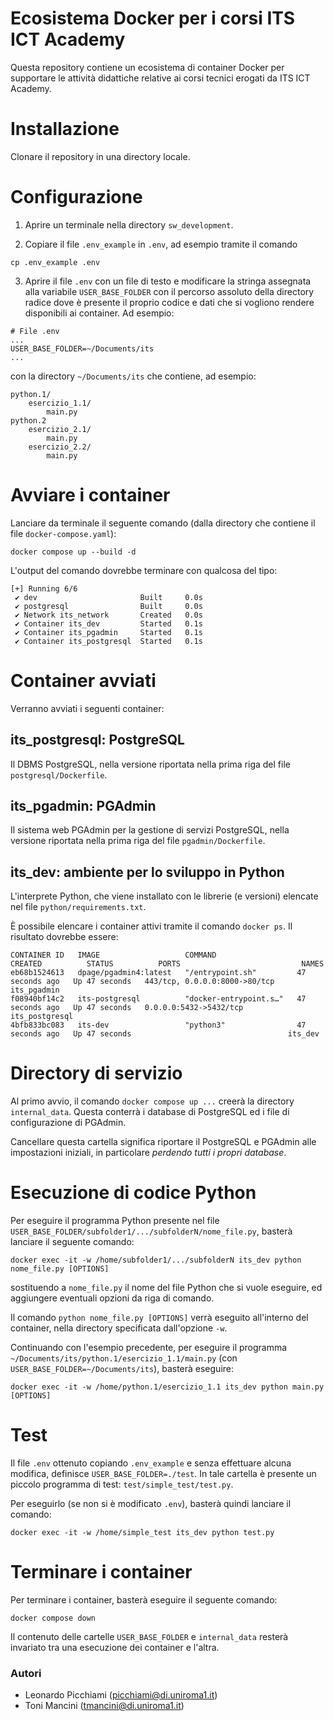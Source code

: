 # Ecosistema Docker per i corsi ITS ICT Academy #

Questa repository contiene un ecosistema di container Docker per supportare le attività didattiche relative ai corsi tecnici erogati da ITS ICT Academy.


# Installazione #

Clonare il repository in una directory locale.

# Configurazione #

1. Aprire un terminale nella directory `sw_development`.

2. Copiare il file `.env_example` in `.env`, ad esempio tramite il comando

```
cp .env_example .env
```

3. Aprire il file `.env` con un file di testo e modificare la stringa assegnata alla variabile `USER_BASE_FOLDER` con il percorso assoluto della directory radice dove è presente il proprio codice e dati che si vogliono rendere disponibili ai container. Ad esempio:

```
# File .env
...
USER_BASE_FOLDER=~/Documents/its
...
```

con la directory `~/Documents/its` che contiene, ad esempio:

```
python.1/
	esercizio_1.1/
		main.py
python.2
	esercizio_2.1/
		main.py
	esercizio_2.2/
		main.py
```


# Avviare i container #
Lanciare da terminale il seguente comando (dalla directory che contiene il file `docker-compose.yaml`):

```
docker compose up --build -d
```

L'output del comando dovrebbe terminare con qualcosa del tipo:

```
[+] Running 6/6
 ✔ dev                       Built     0.0s 
 ✔ postgresql                Built     0.0s 
 ✔ Network its_network       Created   0.0s 
 ✔ Container its_dev         Started   0.1s 
 ✔ Container its_pgadmin     Started   0.1s 
 ✔ Container its_postgresql  Started   0.1s 
```

# Container avviati #

Verranno avviati i seguenti container:

## its_postgresql: PostgreSQL ##
Il DBMS PostgreSQL, nella versione riportata nella prima riga del file `postgresql/Dockerfile`.

## its_pgadmin: PGAdmin ##
Il sistema web PGAdmin per la gestione di servizi PostgreSQL, nella versione riportata nella prima riga del file `pgadmin/Dockerfile`.

## its_dev: ambiente per lo sviluppo in Python ## 
L'interprete Python, che viene installato con le librerie (e versioni) elencate nel file `python/requirements.txt`.


È possibile elencare i container attivi tramite il comando `docker ps`. Il risultato dovrebbe essere:

```
CONTAINER ID   IMAGE                   COMMAND                  CREATED          STATUS          PORTS                           NAMES
eb68b1524613   dpage/pgadmin4:latest   "/entrypoint.sh"         47 seconds ago   Up 47 seconds   443/tcp, 0.0.0.0:8000->80/tcp   its_pgadmin
f08940bf14c2   its-postgresql          "docker-entrypoint.s…"   47 seconds ago   Up 47 seconds   0.0.0.0:5432->5432/tcp          its_postgresql
4bfb833bc083   its-dev                 "python3"                47 seconds ago   Up 47 seconds                                   its_dev
```

# Directory di servizio #

Al primo avvio, il comando `docker compose up ...` creerà la directory `internal_data`. Questa conterrà i database di PostgreSQL ed i file di configurazione di PGAdmin. 

Cancellare questa cartella significa riportare il PostgreSQL e PGAdmin alle impostazioni iniziali, in particolare *perdendo tutti i propri database*.


# Esecuzione di codice Python #

Per eseguire il programma Python presente nel file `USER_BASE_FOLDER/subfolder1/.../subfolderN/nome_file.py`, basterà lanciare il seguente comando:

```
docker exec -it -w /home/subfolder1/.../subfolderN its_dev python nome_file.py [OPTIONS]
```

sostituendo a `nome_file.py` il nome del file Python che si vuole eseguire, ed aggiungere eventuali opzioni da riga di comando.

Il comando `python nome_file.py [OPTIONS]` verrà eseguito all'interno del container, nella directory specificata dall'opzione `-w`.

Continuando con l'esempio precedente, per eseguire il programma `~/Documents/its/python.1/esercizio_1.1/main.py` (con `USER_BASE_FOLDER=~/Documents/its`), basterà eseguire:

```
docker exec -it -w /home/python.1/esercizio_1.1 its_dev python main.py [OPTIONS]
```

# Test #

Il file `.env` ottenuto copiando `.env_example` e senza effettuare alcuna modifica, definisce `USER_BASE_FOLDER=./test`. 
In tale cartella è presente un piccolo programma di test: `test/simple_test/test.py`.

Per eseguirlo (se non si è modificato `.env`), basterà quindi lanciare il comando:

```
docker exec -it -w /home/simple_test its_dev python test.py
```

# Terminare i container #

Per terminare i container, basterà eseguire il seguente comando:

```
docker compose down
```

Il contenuto delle cartelle `USER_BASE_FOLDER` e `internal_data` resterà invariato tra una esecuzione dei container e l'altra.


### Autori ###

* Leonardo Picchiami ([picchiami@di.uniroma1.it](picchiami@di.uniroma1.it))
* Toni Mancini ([tmancini@di.uniroma1.it](tmancini@di.uniroma1.it))